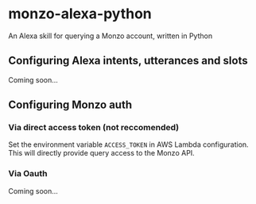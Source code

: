 # monzo-alexa-python
An Alexa skill for querying a Monzo account, written in Python

## Configuring Alexa intents, utterances and slots
Coming soon...

## Configuring Monzo auth
### Via direct access token (not reccomended)
Set the environment variable `ACCESS_TOKEN` in AWS Lambda configuration.
This will directly provide query access to the Monzo API.

### Via Oauth
Coming soon...
